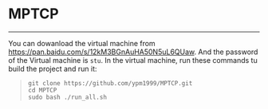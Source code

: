 # MPTCP
----
You can dowanload the virtual machine from  <https://pan.baidu.com/s/12kM3BGnAuHA50N5uL6QUaw>. And the password of the Virtual machine is `stu`. 
In the virtual machine, run these commands tu build the project and run it:
> `git clone https://github.com/ypm1999/MPTCP.git`    
> `cd MPTCP`    
> `sudo bash ./run_all.sh`    